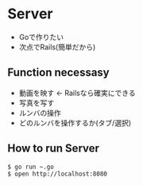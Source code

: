 # Server

- Goで作りたい
- 次点でRails(簡単だから)

## Function necessasy
- 動画を映す <- Railsなら確実にできる
- 写真を写す
- ルンバの操作
- どのルンバを操作するか(タブ/選択)

## How to run Server

```
$ go run ~.go
$ open http://localhost:8080
```
